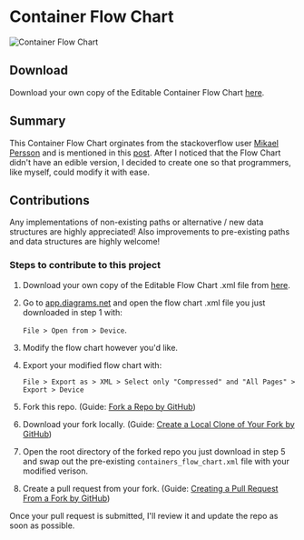 # Container Flow Chart

![Container Flow Chart](https://user-images.githubusercontent.com/53675680/90285200-6eb7c800-de41-11ea-813b-f694da434e21.png)

## Download
Download your own copy of the Editable Container Flow Chart [here](https://drive.google.com/file/d/1wAUsTIeKRgSfo0m-3rR4P6Boi3FuixEk/view).

## Summary
This Container Flow Chart orginates from the stackoverflow user [Mikael Persson](https://meta.stackoverflow.com/users/491645/mikael-persson) and is mentioned in this [post](https://stackoverflow.com/questions/471432/in-which-scenario-do-i-use-a-particular-stl-container/22671607#22671607). After I noticed that the Flow Chart didn't have an edible version, I decided to create one so that programmers, like myself, could modify it with ease.

## Contributions
Any implementations of non-existing paths or alternative / new data structures are highly appreciated! Also improvements to pre-existing paths and data structures are highly welcome!

### Steps to contribute to this project
1. Download your own copy of the Editable Flow Chart .xml file from [here](https://drive.google.com/file/d/1wAUsTIeKRgSfo0m-3rR4P6Boi3FuixEk/view?usp=sharing).
2. Go to [app.diagrams.net](https://app.diagrams.net/) and open the flow chart .xml file you just downloaded in step 1 with:

    `File > Open from > Device`.
3. Modify the flow chart however you'd like.
4. Export your modified flow chart with: 

    `File > Export as > XML > Select only "Compressed" and "All Pages" > Export > Device`
5. Fork this repo. (Guide: [Fork a Repo by GitHub](https://docs.github.com/en/github/getting-started-with-github/fork-a-repo))
6. Download your fork locally. (Guide: [Create a Local Clone of Your Fork by GitHub](https://docs.github.com/en/github/getting-started-with-github/fork-a-repo#step-2-create-a-local-clone-of-your-fork))
7. Open the root directory of the forked repo you just download in step 5 and swap out the pre-existing `containers_flow_chart.xml` file with your modified verison.
8. Create a pull request from your fork. (Guide: [Creating a Pull Request From a Fork by GitHub](https://docs.github.com/en/github/collaborating-with-issues-and-pull-requests/creating-a-pull-request-from-a-fork))

Once your pull request is submitted, I'll review it and update the repo as soon as possible.